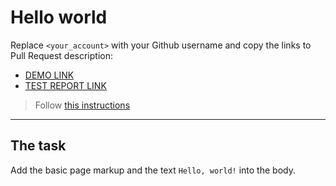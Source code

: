 # Hello world
Replace `<your_account>` with your Github username and copy the links to Pull Request description:
- [DEMO LINK](https://Uran-web.github.io/layout_hello-world/)
- [TEST REPORT LINK](https://Uran-web.github.io/layout_hello-world/report/html_report/)

> Follow [this instructions](https://github.com/mate-academy/layout_task-guideline#how-to-solve-the-layout-tasks-on-github)
___

## The task 
Add the basic page markup and the text `Hello, world!` into the body.
